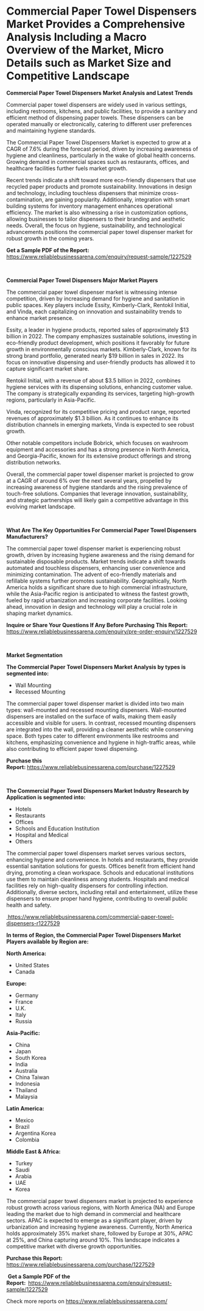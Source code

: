 <p><h1>Commercial Paper Towel Dispensers Market Provides a Comprehensive Analysis Including a Macro Overview of the Market, Micro Details such as Market Size and Competitive Landscape</h1></p><p><strong>Commercial Paper Towel Dispensers Market Analysis and Latest Trends</strong></p>
<p><p>Commercial paper towel dispensers are widely used in various settings, including restrooms, kitchens, and public facilities, to provide a sanitary and efficient method of dispensing paper towels. These dispensers can be operated manually or electronically, catering to different user preferences and maintaining hygiene standards.</p><p>The Commercial Paper Towel Dispensers Market is expected to grow at a CAGR of 7.6% during the forecast period, driven by increasing awareness of hygiene and cleanliness, particularly in the wake of global health concerns. Growing demand in commercial spaces such as restaurants, offices, and healthcare facilities further fuels market growth. </p><p>Recent trends indicate a shift toward more eco-friendly dispensers that use recycled paper products and promote sustainability. Innovations in design and technology, including touchless dispensers that minimize cross-contamination, are gaining popularity. Additionally, integration with smart building systems for inventory management enhances operational efficiency. The market is also witnessing a rise in customization options, allowing businesses to tailor dispensers to their branding and aesthetic needs. Overall, the focus on hygiene, sustainability, and technological advancements positions the commercial paper towel dispenser market for robust growth in the coming years.</p></p>
<p><strong>Get a Sample PDF of the Report:&nbsp;</strong> <a href="https://www.reliablebusinessarena.com/enquiry/request-sample/1227529?utm_campaign=2630&utm_medium=2&utm_source=Github&utm_content=ia&utm_term=04042025&utm_id=commercial-paper-towel-dispensers">https://www.reliablebusinessarena.com/enquiry/request-sample/1227529</a></p>
<p>&nbsp;</p>
<p><strong>Commercial Paper Towel Dispensers Major Market Players</strong></p>
<p><p>The commercial paper towel dispenser market is witnessing intense competition, driven by increasing demand for hygiene and sanitation in public spaces. Key players include Essity, Kimberly-Clark, Rentokil Initial, and Vinda, each capitalizing on innovation and sustainability trends to enhance market presence.</p><p>Essity, a leader in hygiene products, reported sales of approximately $13 billion in 2022. The company emphasizes sustainable solutions, investing in eco-friendly product development, which positions it favorably for future growth in environmentally conscious markets. Kimberly-Clark, known for its strong brand portfolio, generated nearly $19 billion in sales in 2022. Its focus on innovative dispensing and user-friendly products has allowed it to capture significant market share.</p><p>Rentokil Initial, with a revenue of about $3.5 billion in 2022, combines hygiene services with its dispensing solutions, enhancing customer value. The company is strategically expanding its services, targeting high-growth regions, particularly in Asia-Pacific.</p><p>Vinda, recognized for its competitive pricing and product range, reported revenues of approximately $1.3 billion. As it continues to enhance its distribution channels in emerging markets, Vinda is expected to see robust growth.</p><p>Other notable competitors include Bobrick, which focuses on washroom equipment and accessories and has a strong presence in North America, and Georgia-Pacific, known for its extensive product offerings and strong distribution networks. </p><p>Overall, the commercial paper towel dispenser market is projected to grow at a CAGR of around 6% over the next several years, propelled by increasing awareness of hygiene standards and the rising prevalence of touch-free solutions. Companies that leverage innovation, sustainability, and strategic partnerships will likely gain a competitive advantage in this evolving market landscape.</p></p>
<p>&nbsp;</p>
<p><strong>What Are The Key Opportunities For Commercial Paper Towel Dispensers Manufacturers?</strong></p>
<p><p>The commercial paper towel dispenser market is experiencing robust growth, driven by increasing hygiene awareness and the rising demand for sustainable disposable products. Market trends indicate a shift towards automated and touchless dispensers, enhancing user convenience and minimizing contamination. The advent of eco-friendly materials and refillable systems further promotes sustainability. Geographically, North America holds a significant share due to high commercial infrastructure, while the Asia-Pacific region is anticipated to witness the fastest growth, fueled by rapid urbanization and increasing corporate facilities. Looking ahead, innovation in design and technology will play a crucial role in shaping market dynamics.</p></p>
<p><strong>Inquire or Share Your Questions If Any Before Purchasing This Report:</strong> <a href="https://www.reliablebusinessarena.com/enquiry/pre-order-enquiry/1227529?utm_campaign=2630&utm_medium=2&utm_source=Github&utm_content=ia&utm_term=04042025&utm_id=commercial-paper-towel-dispensers">https://www.reliablebusinessarena.com/enquiry/pre-order-enquiry/1227529</a></p>
<p>&nbsp;</p>
<p><strong>Market Segmentation</strong></p>
<p><strong>The Commercial Paper Towel Dispensers Market Analysis by types is segmented into:</strong></p>
<p><ul><li>Wall Mounting</li><li>Recessed Mounting</li></ul></p>
<p><p>The commercial paper towel dispenser market is divided into two main types: wall-mounted and recessed mounting dispensers. Wall-mounted dispensers are installed on the surface of walls, making them easily accessible and visible for users. In contrast, recessed mounting dispensers are integrated into the wall, providing a cleaner aesthetic while conserving space. Both types cater to different environments like restrooms and kitchens, emphasizing convenience and hygiene in high-traffic areas, while also contributing to efficient paper towel dispensing.</p></p>
<p><strong>Purchase this Report:&nbsp;</strong><a href="https://www.reliablebusinessarena.com/purchase/1227529?utm_campaign=2630&utm_medium=2&utm_source=Github&utm_content=ia&utm_term=04042025&utm_id=commercial-paper-towel-dispensers">https://www.reliablebusinessarena.com/purchase/1227529</a></p>
<p>&nbsp;</p>
<p><strong>The Commercial Paper Towel Dispensers Market Industry Research by Application is segmented into:</strong></p>
<p><ul><li>Hotels</li><li>Restaurants</li><li>Offices</li><li>Schools and Education Institution</li><li>Hospital and Medical</li><li>Others</li></ul></p>
<p><p>The commercial paper towel dispensers market serves various sectors, enhancing hygiene and convenience. In hotels and restaurants, they provide essential sanitation solutions for guests. Offices benefit from efficient hand drying, promoting a clean workspace. Schools and educational institutions use them to maintain cleanliness among students. Hospitals and medical facilities rely on high-quality dispensers for controlling infection. Additionally, diverse sectors, including retail and entertainment, utilize these dispensers to ensure proper hand hygiene, contributing to overall public health and safety.</p></p>
<p><a href="https://www.reliablebusinessarena.com/commercial-paper-towel-dispensers-r1227529?utm_campaign=2630&utm_medium=2&utm_source=Github&utm_content=ia&utm_term=04042025&utm_id=commercial-paper-towel-dispensers">&nbsp;https://www.reliablebusinessarena.com/commercial-paper-towel-dispensers-r1227529</a></p>
<p><strong>In terms of Region, the Commercial Paper Towel Dispensers Market Players available by Region are:</strong></p>
<p>
    <p> <strong> North America: </strong>
        <ul>
            <li>United States</li>
            <li>Canada</li>
        </ul>
        </p> 
    <p> <strong> Europe: </strong>
        <ul>
            <li>Germany</li>
            <li>France</li>
            <li>U.K.</li>
            <li>Italy</li>
            <li>Russia</li>
        </ul>
        </p> 
    <p> <strong> Asia-Pacific: </strong>
        <ul>
            <li>China</li>
            <li>Japan</li>
            <li>South Korea</li>
            <li>India</li>
            <li>Australia</li>
            <li>China Taiwan</li>
            <li>Indonesia</li>
            <li>Thailand</li>
            <li>Malaysia</li>
        </ul>
        </p> 
    <p> <strong> Latin America: </strong>
        <ul>
            <li>Mexico</li>
            <li>Brazil</li>
            <li>Argentina Korea</li>
            <li>Colombia</li>
        </ul>
        </p> 
    <p> <strong> Middle East & Africa: </strong>
        <ul>
            <li>Turkey</li>
            <li>Saudi</li>
            <li>Arabia</li>
            <li>UAE</li>
            <li>Korea</li>
        </ul>
    </p>
    </p>
<p><p>The commercial paper towel dispensers market is projected to experience robust growth across various regions, with North America (NA) and Europe leading the market due to high demand in commercial and healthcare sectors. APAC is expected to emerge as a significant player, driven by urbanization and increasing hygiene awareness. Currently, North America holds approximately 35% market share, followed by Europe at 30%, APAC at 25%, and China capturing around 10%. This landscape indicates a competitive market with diverse growth opportunities.</p></p>
<p><strong>Purchase this Report: </strong><a href="https://www.reliablebusinessarena.com/purchase/1227529?utm_campaign=2630&utm_medium=2&utm_source=Github&utm_content=ia&utm_term=04042025&utm_id=commercial-paper-towel-dispensers">https://www.reliablebusinessarena.com/purchase/1227529</a></p>
<p>&nbsp;<strong>Get a Sample PDF of the Report:&nbsp;&nbsp;</strong><a href="https://www.reliablebusinessarena.com/enquiry/request-sample/1227529?utm_campaign=2630&utm_medium=2&utm_source=Github&utm_content=ia&utm_term=04042025&utm_id=commercial-paper-towel-dispensers">https://www.reliablebusinessarena.com/enquiry/request-sample/1227529</a></p>
<p><strong></strong></p>
<p>Check more reports on <a href="https://www.reliablebusinessarena.com/?utm_campaign=2630&utm_medium=2&utm_source=Github&utm_content=ia&utm_term=04042025&utm_id=commercial-paper-towel-dispensers">https://www.reliablebusinessarena.com/</a></p>